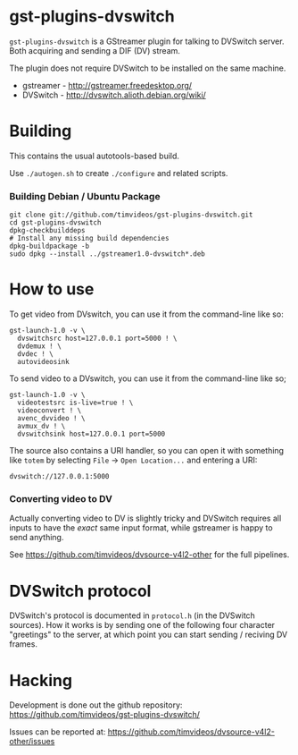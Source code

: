 # gst-plugins-dvswitch

`gst-plugins-dvswitch` is a GStreamer plugin for talking to DVSwitch server.
Both acquiring and sending a DIF (DV) stream.

The plugin does not require DVSwitch to be installed on the same machine.

 * gstreamer - http://gstreamer.freedesktop.org/
 * DVSwitch - http://dvswitch.alioth.debian.org/wiki/

# Building

This contains the usual autotools-based build. 

Use `./autogen.sh` to create `./configure` and related scripts.

### Building Debian / Ubuntu Package

```
git clone git://github.com/timvideos/gst-plugins-dvswitch.git
cd gst-plugins-dvswitch
dpkg-checkbuilddeps
# Install any missing build dependencies
dpkg-buildpackage -b
sudo dpkg --install ../gstreamer1.0-dvswitch*.deb
```

# How to use

To get video from DVswitch, you can use it from the command-line like so:

```
gst-launch-1.0 -v \
  dvswitchsrc host=127.0.0.1 port=5000 ! \
  dvdemux ! \
  dvdec ! \
  autovideosink
```

To send video to a DVswitch, you can use it from the command-line like so;

```
gst-launch-1.0 -v \
  videotestsrc is-live=true ! \
  videoconvert ! \
  avenc_dvvideo ! \
  avmux_dv ! \
  dvswitchsink host=127.0.0.1 port=5000
```

The source also contains a URI handler, so you can open it with something like
`totem` by selecting `File` -> `Open Location...` and entering a URI:

`dvswitch://127.0.0.1:5000`

### Converting video to DV

Actually converting video to DV is slightly tricky and DVSwitch requires all
inputs to have the *exact* same input format, while gstreamer is happy to send
anything.

See https://github.com/timvideos/dvsource-v4l2-other for the full pipelines.

# DVSwitch protocol

DVSwitch's protocol is documented in `protocol.h` (in the DVSwitch sources).  How
it works is by sending one of the following four character "greetings" to the
server, at which point you can start sending / reciving DV frames.

# Hacking

Development is done out the github repository:
 https://github.com/timvideos/gst-plugins-dvswitch/

Issues can be reported at:
 https://github.com/timvideos/dvsource-v4l2-other/issues
